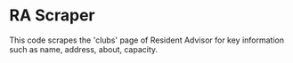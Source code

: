 # RA Scraper

This code scrapes the 'clubs' page of Resident Advisor for 
key information such as name, address, about, capacity.
